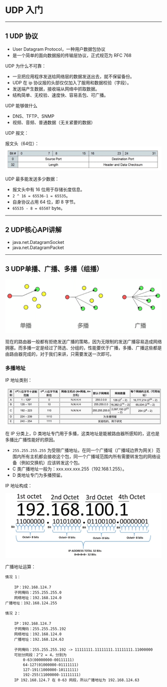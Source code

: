 # UDP 入门

---
 ## 1 UDP 协议

 - User Datagram Protocol，一种用户数据包协议
 - 是一个简单的面向数据报的传输层协议，正式规范为 RFC 768
 
 UDP 为什么不可靠：

 - 一旦把应用程序发送给网络层的数据发送出去，就不保留备份。
 - UDP 在 ip 协议报的头部仅仅加入了服用和数据校验（字段）。
 - 发送端产生数据，接收端从网络中抓取数据。
 - 结构简单、无校验、速度快、容易丢包、可广播。

UDP 能够做什么

- DNS、TFTP、SNMP
- 视频、音频、普通数据（无关紧要的数据）

UDP 报文：

报文头（64位）：![](index_files/snipaste_20181028_142432.png)

UDP 最多能发送多少数据：

- 报文头中有 16 位用于存储长度信息。
- `2 ^ 16 = 65536-1 = 65535`。
- 自身协议占用 64 位，即 8 字节。
- `65535 - 8 = 65507` byte。

---
## 2 UDP核心API讲解

- java.net.DatagramSocket
- java.net.DatagramPacket

---
## 3 UDP单播、广播、多播（组播）

![](index_files/snipaste_20181028_144053.png)

现在的路由器一般都有拒绝发送广播的策略，因为无限制的发送广播容易造成网络拥塞。而多播一定是经过了筛选、分组的，性能要优于广播，多播、广播这些都是由路由器完成的，对于我们来讲，只需要发送一次即可。

### 多播地址

IP 地址类别：

![](index_files/snipaste_20181028_144922.png)

在 IP 分类上，D 类地址专门用于多播，这类地址是能被路由器所感知的，这也是多播比广播性能好的原因。

- `255.255.255.255` 为受限广播地址。在同一个广播域（广播域边界为网关）范围内所有主机都会接收这个包，同一个广播域范围内所有需要转发包的网络设备（例如交换机）应该转发这个包。
- C 类广播地址一般为：xxx.xxx.xxx.255（192.168.1.255）。
- D 类地址专门为多播预留。

IP 地址构成：

![](index_files/snipaste_20181028_145457.png)

广播地址运算：

    情况 1：

        IP：192.168.124.7
        子网掩码：255.255.255.0
        网络地址：192.168.124.0
    广播地址：192.168.124.255

    情况 2：

        IP：192.168.124.7
        子网掩码：255.255.255.192
        网络地址：192.168.124.0
        广播地址：192.168.124.63

        子网掩码：255.255.255.192 -> 11111111.11111111.11111111.11000000
        可划分网段：2^2 = 4，分别为 
            0-63(00000000-00111111)
            64-127(01000000-01111111)
            127-191(1000000-10111111)
            192-255(11000000-11111111)
        IP 192.168.124.7 在 0-63 网段，所以广播地址为 192.168.124.63